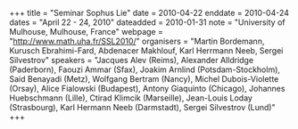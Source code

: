 +++
title = "Seminar Sophus Lie"
date = 2010-04-22
enddate = 2010-04-24
dates = "April 22 - 24, 2010"
dateadded = 2010-01-31
note = "University of Mulhouse, Mulhouse, France"
webpage = "http://www.math.uha.fr/SSL2010/"
organisers = "Martin Bordemann, Kurusch Ebrahimi-Fard, Abdenacer Makhlouf, Karl Herrmann Neeb,
Sergei Silvestrov"
speakers = "Jacques Alev (Reims), Alexander Alldridge (Paderborn), Faouzi Ammar (Sfax),
Joakim Arnlind (Potsdam-Stockholm), Said Benayadi (Metz), Wolfgang Bertram (Nancy), Michel Dubois-Violette (Orsay), Alice Fialowski (Budapest), Antony Giaquinto (Chicago), Johannes Huebschmann (Lille), Ctirad Klimcik (Marseille),
Jean-Louis Loday (Strasbourg), Karl Hermann Neeb (Darmstadt), Sergei Silvestrov (Lund)"
+++
